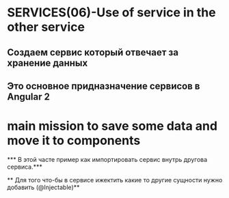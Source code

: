 # SERVICES(06)-Use of service in the other service

## Создаем сервис который отвечает за хранение данных
## Это основное придназначение сервисов в Angular 2
# main mission to save some data and move it to components

*** В этой часте пример как импортировать сервис внутрь другова сервиса.***

** Для того что-бы в сервисе ижектить какие то другие сущности нужно добавить (@Injectable)**
